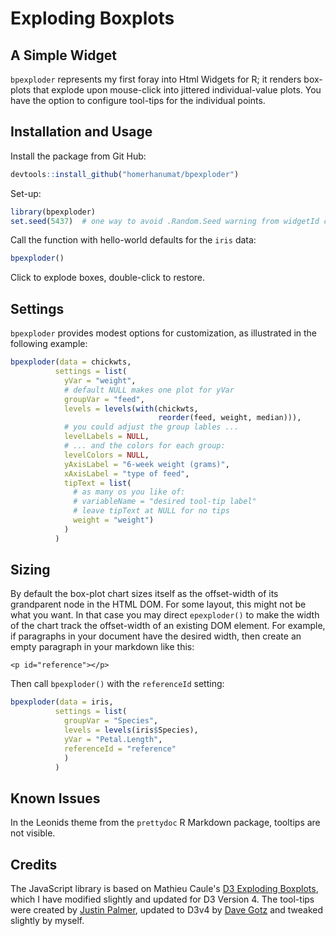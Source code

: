 Exploding Boxplots
================

A Simple Widget
---------------

`bpexploder` represents my first foray into Html Widgets for R; it renders box-plots that explode upon mouse-click into jittered individual-value plots. You have the option to configure tool-tips for the individual points.

Installation and Usage
----------------------

Install the package from Git Hub:

``` r
devtools::install_github("homerhanumat/bpexploder")
```

Set-up:

``` r
library(bpexploder)
set.seed(5437)  # one way to avoid .Random.Seed warning from widgetId creation
```

Call the function with hello-world defaults for the `iris` data:

``` r
bpexploder()
```

Click to explode boxes, double-click to restore.

Settings
--------

`bpexploder` provides modest options for customization, as illustrated in the following example:

``` r
bpexploder(data = chickwts,
          settings = list(
            yVar = "weight",
            # default NULL makes one plot for yVar
            groupVar = "feed",
            levels = levels(with(chickwts,
                                 reorder(feed, weight, median))),
            # you could adjust the group lables ...
            levelLabels = NULL,
            # ... and the colors for each group:
            levelColors = NULL,
            yAxisLabel = "6-week weight (grams)",
            xAxisLabel = "type of feed",
            tipText = list(
              # as many os you like of:
              # variableName = "desired tool-tip label"
              # leave tipText at NULL for no tips
              weight = "weight")
            )
          )
```

Sizing
------

By default the box-plot chart sizes itself as the offset-width of its grandparent node in the HTML DOM. For some layout, this might not be what you want. In that case you may direct `epexploder()` to make the width of the chart track the offset-width of an existing DOM element. For example, if paragraphs in your document have the desired width, then create an empty paragraph in your markdown like this:

    <p id="reference"></p>

Then call `bpexploder()` with the `referenceId` setting:

``` r
bpexploder(data = iris,
          settings = list(
            groupVar = "Species",
            levels = levels(iris$Species),
            yVar = "Petal.Length",
            referenceId = "reference"
            )
          )
```

Known Issues
------------

In the Leonids theme from the `prettydoc` R Markdown package, tooltips are not visible.

Credits
-------

The JavaScript library is based on Mathieu Caule's [D3 Exploding Boxplots](https://mcaule.github.io/d3_exploding_boxplot/), which I have modified slightly and updated for D3 Version 4. The tool-tips were created by [Justin Palmer](https://github.com/Caged), updated to D3v4 by [Dave Gotz](https://github.com/VACLab/d3-tip) and tweaked slightly by myself.

